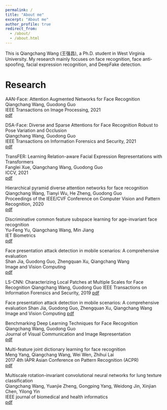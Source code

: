 ```yaml
---
permalink: /
title: "About me"
excerpt: "About me"
author_profile: true
redirect_from: 
  - /about/
  - /about.html
---
```


This is Qiangchang Wang (王强昌), a Ph.D. student in West Virginia University. My research mainly focuses on face recognition, face anti-spoofing, facial expression recognition, and DeepFake detection.

Research
======
AAN-Face: Attention Augmented Networks for Face Recognition                                                                                                       
Qiangchang Wang, Guodong Guo                                                                                                                                       
IEEE Transactions on Image Processing, 2021                                                                                                                       
[pdf](https://ieeexplore.ieee.org/abstract/document/9527125)

DSA-Face: Diverse and Sparse Attentions for Face Recognition Robust to Pose Variation and Occlusion                                                               
Qiangchang Wang, Guodong Guo                                                                                                                                       
IEEE Transactions on Information Forensics and Security, 2021                                                                                                     
[pdf](https://ieeexplore.ieee.org/abstract/document/9526849)

TransFER: Learning Relation-aware Facial Expression Representations with Transformers                                                                             
Fanglei Xue, Qiangchang Wang, Guodong Guo                                                                                                                         
ICCV, 2021                                                                                                                         
[pdf](https://arxiv.org/pdf/2108.11116.pdf)

Hierarchical pyramid diverse attention networks for face recognition                                                                                               
Qiangchang Wang, Tianyi Wu, He Zheng, Guodong Guo                                                                                                                 
Proceedings of the IEEE/CVF Conference on Computer Vision and Pattern Recognition, 2020                                                                           
[pdf](https://openaccess.thecvf.com/content_CVPR_2020/html/Wang_Hierarchical_Pyramid_Diverse_Attention_Networks_for_Face_Recognition_CVPR_2020_paper.html)

Discriminative common feature subspace learning for age-invariant face recognition                                                                                 
Yu-Feng Yu, Qiangchang Wang, Min Jiang                                                                                                                             
IET Biometrics                                                                                                                                                     
[pdf](https://digital-library.theiet.org/content/journals/10.1049/iet-bmt.2019.0104)

Face presentation attack detection in mobile scenarios: A comprehensive evaluation                                                                                 
Shan Jia, Guodong Guo, Zhengquan Xu, Qiangchang Wang                                                                                                               
Image and Vision Computing                                                                                                                                        
[pdf](https://www.sciencedirect.com/science/article/abs/pii/S0262885619304196)


LS-CNN: Characterizing Local Patches at Multiple Scales for Face Recognition
Qiangchang Wang, Guodong Guo
IEEE Transactions on Information Forensics and Security, 2019
[pdf](https://ieeexplore.ieee.org/abstract/document/8865656)

Face presentation attack detection in mobile scenarios: A comprehensive evaluation
Shan Jia, Guodong Guo, Zhengquan Xu, Qiangchang Wang
Image and Vision Computing
[pdf](https://www.sciencedirect.com/science/article/abs/pii/S0262885619304196)

Benchmarking Deep Learning Techniques for Face Recognition                                                                                                         
Qiangchang Wang, Guodong Guo                                                                                                                                       
Journal of Visual Communication and Image Representation                                                                                                           
[pdf](https://www.sciencedirect.com/science/article/abs/pii/S1047320319302846)

Multi-feature joint dictionary learning for face recognition                                                                                                       
Meng Yang, Qiangchang Wang, Wei Wen, Zhihui Lai                                                                                                                   
2017 4th IAPR Asian Conference on Pattern Recognition (ACPR)                                                                                                       
[pdf](https://ieeexplore.ieee.org/abstract/document/8575896)

Multiscale rotation-invariant convolutional neural networks for lung texture classification                                                                       
Qiangchang Wang, Yuanjie Zheng, Gongping Yang, Weidong Jin, Xinjian Chen, Yilong Yin                                                                               
IEEE journal of biomedical and health informatics                                                                                                                 
[pdf](https://ieeexplore.ieee.org/abstract/document/7883849)
